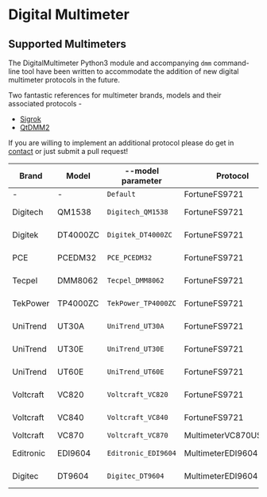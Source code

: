 # Digital Multimeter

## Supported Multimeters 

The DigitalMultimeter Python3 module and accompanying `dmm` command-line tool have been written to accommodate
the addition of new digital multimeter protocols in the future.

Two fantastic references for multimeter brands, models and their associated protocols -
* [Sigrok](https://sigrok.org/wiki/Multimeter_comparison)
* [QtDMM2](http://www.mtoussaint.de/qtdmm2.html)

If you are willing to implement an additional protocol please do get in [contact](../project) or just submit a 
pull request!


| Brand     | Model     | --model parameter      | Protocol      | Notes                                                                                 |
|-----------|-----------|------------------------|---------------|---------------------------------------------------------------------------------------|
| -         | -         | `Default`              | FortuneFS9721 | -                                                                                     |
| Digitech  | QM1538    | `Digitech_QM1538`      | FortuneFS9721 | Reference [cdmm](http://www.mtoussaint.de/cdmm/doc/index.html)                        |
| Digitek   | DT4000ZC  | `Digitek_DT4000ZC`     | FortuneFS9721 | Reference [Sigrok](https://sigrok.org/wiki/Digitek_DT4000ZC)                          |
| PCE       | PCEDM32   | `PCE_PCEDM32`          | FortuneFS9721 | Reference [Sigrok](https://sigrok.org/wiki/Multimeter_comparison)                     |
| Tecpel    | DMM8062   | `Tecpel_DMM8062`       | FortuneFS9721 | Product [website](http://www.tecpel.net/multimeter-dmm8062.html)                      |
| TekPower  | TP4000ZC  | `TekPower_TP4000ZC`    | FortuneFS9721 | Product [website](https://tekpower.us/multimeter/digital-multimeters/tp4000zc.html)   |
| UniTrend  | UT30A     | `UniTrend_UT30A`       | FortuneFS9721 | Reference [cdmm](http://www.mtoussaint.de/cdmm/doc/index.html)                        |
| UniTrend  | UT30E     | `UniTrend_UT30E`       | FortuneFS9721 | Reference [cdmm](http://www.mtoussaint.de/cdmm/doc/index.html)                        |
| UniTrend  | UT60E     | `UniTrend_UT60E`       | FortuneFS9721 | Reference [Sigrok](https://sigrok.org/wiki/UNI-T_UT60E)                               |
| Voltcraft | VC820     | `Voltcraft_VC820`      | FortuneFS9721 | Reference [Sigrok](https://sigrok.org/wiki/Voltcraft_VC-820)                          |
| Voltcraft | VC840     | `Voltcraft_VC840`      | FortuneFS9721 | Reference [Sigrok](https://sigrok.org/wiki/Voltcraft_VC-840)                          |
| Voltcraft | VC870     | `Voltcraft_VC870`      | MultimeterVC870USBHID | NA                                                                            |
| Editronic | EDI9604   | `Editronic_EDI9604`    | MultimeterEDI9604 | Reverse Engineered                                                                |
| Digitec   | DT9604    | `Digitec_DT9604`       | MultimeterEDI9604 | Reverse Engineered                                                                |



